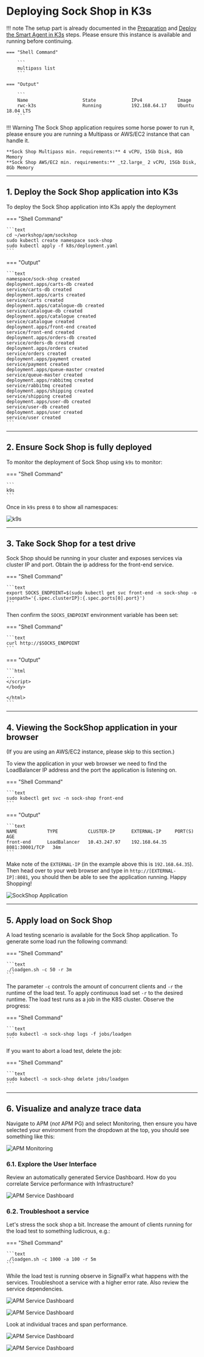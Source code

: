 # Deploying Sock Shop in K3s

!!! note
    The setup part is already documented in the [Preparation](../../smartagent/prep/) and [Deploy the Smart Agent in K3s](../../smartagent/k3s/) steps. Please ensure this instance is available and running before continuing.

    === "Shell Command"

        ```
        multipass list
        ```

    === "Output"

        ```
        Name                    State             IPv4             Image
        rwc-k3s                 Running           192.168.64.17    Ubuntu 18.04 LTS
        ```

!!! Warning
    The Sock Shop application requires some horse power to run it, please ensure you are running a Multipass or AWS/EC2 instance that can handle it.

    **Sock Shop Multipass min. requirements:** 4 vCPU, 15Gb Disk, 8Gb Memory 
    **Sock Shop AWS/EC2 min. requirements:** _t2.large_ 2 vCPU, 15Gb Disk, 8Gb Memory

---

## 1. Deploy the Sock Shop application into K3s

To deploy the Sock Shop application into K3s apply the deployment

=== "Shell Command"

    ```text
    cd ~/workshop/apm/sockshop
    sudo kubectl create namespace sock-shop
    sudo kubectl apply -f k8s/deployment.yaml
    ```

=== "Output"

    ```text
    namespace/sock-shop created
    deployment.apps/carts-db created
    service/carts-db created
    deployment.apps/carts created
    service/carts created
    deployment.apps/catalogue-db created
    service/catalogue-db created
    deployment.apps/catalogue created
    service/catalogue created
    deployment.apps/front-end created
    service/front-end created
    deployment.apps/orders-db created
    service/orders-db created
    deployment.apps/orders created
    service/orders created
    deployment.apps/payment created
    service/payment created
    deployment.apps/queue-master created
    service/queue-master created
    deployment.apps/rabbitmq created
    service/rabbitmq created
    deployment.apps/shipping created
    service/shipping created
    deployment.apps/user-db created
    service/user-db created
    deployment.apps/user created
    service/user created
    ```

---

## 2. Ensure Sock Shop is fully deployed

To monitor the deployment of Sock Shop using `k9s` to monitor:

=== "Shell Command"

    ```
    k9s
    ```

Once in `k9s` press `0` to show all namespaces:

![k9s](../images/apm/k9s.png)

---

## 3. Take Sock Shop for a test drive

Sock Shop should be running in your cluster and exposes services via cluster IP and port. Obtain the ip address for the front-end service.

=== "Shell Command"

    ```text
    export SOCKS_ENDPOINT=$(sudo kubectl get svc front-end -n sock-shop -o jsonpath='{.spec.clusterIP}:{.spec.ports[0].port}')
    ```

Then confirm the `SOCKS_ENDPOINT` environment variable has been set:

=== "Shell Command"

    ```text
    curl http://$SOCKS_ENDPOINT
    ```

=== "Output"

    ```html
    ...
    </script>
    </body>

    </html>
    ```

---

## 4. Viewing the SockShop application in your browser

(If you are using an AWS/EC2 instance, please skip to this section.)

To view the application in your web browser we need to find the LoadBalancer IP address and the port the application is listening on.

=== "Shell Command"

    ```text
    sudo kubectl get svc -n sock-shop front-end
    ```

=== "Output"

    ```text
    NAME           TYPE           CLUSTER-IP      EXTERNAL-IP     PORT(S)          AGE
    front-end      LoadBalancer   10.43.247.97    192.168.64.35   8081:30001/TCP   34m
    ```

Make note of the `EXTERNAL-IP` (in the example above this is `192.168.64.35`). Then head over to your web browser and type in `http://[EXTERNAL-IP]:8081`, you should then be able to see the application running. Happy Shopping!

![SockShop Application](../images/apm/sockshop-app.png)

---

## 5. Apply load on Sock Shop

A load testing scenario is available for the Sock Shop application. To generate some load run the following command:

=== "Shell Command"

    ```text
    ./loadgen.sh -c 50 -r 3m
    ```

The parameter `-c` controls the amount of concurrent clients and `-r` the runtime of the load test. To apply continuous load set `-r` to the desired runtime. The load test runs as a job in the K8S cluster. Observe the progress:

=== "Shell Command"

    ```text
    sudo kubectl -n sock-shop logs -f jobs/loadgen
    ```

If you want to abort a load test, delete the job:

=== "Shell Command"

    ```text
    sudo kubectl -n sock-shop delete jobs/loadgen
    ```

---

## 6. Visualize and analyze trace data

Navigate to APM (*not* APM PG) and select Monitoring, then ensure you have selected your environment from the dropdown at the top, you should see something like this:

![APM Monitoring](../images/apm/sockshop-monitoring.png)

### 6.1. Explore the User Interface

Review an automatically generated Service Dashboard. How do you correlate Service performance with Infrastructure?

![APM Service Dashboard](../images/apm/sockshop-service-dash.png)

### 6.2. Troubleshoot a service

Let's stress the sock shop a bit. Increase the amount of clients running for the load test to something ludicrous, e.g.:

=== "Shell Command"

    ```text
    ./loadgen.sh -c 1000 -a 100 -r 5m
    ```

While the load test is running observe in SignalFx what happens with the services. Troubleshoot a service with a higher error rate. Also review the service dependencies.

![APM Service Dashboard](../images/apm/sockshop-troubleshoot.png)

![APM Service Dashboard](../images/apm/sockshop-deps.png)

Look at individual traces and span performance.

![APM Service Dashboard](../images/apm/sockshop-waterfall.png)

![APM Service Dashboard](../images/apm/sockshop-spanperf.png)
